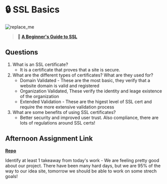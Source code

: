 # 🔒 SSL Basics

![replace_me](https://codeworks.blob.core.windows.net/public/assets/img/illustrations/placeholder.svg)

> **📖 [A Beginner's Guide to SSL](https://codeworksacademy.com/fs-student-guide/resources/wk8-9/07-SSL)**

## Questions

1. What is an SSL certificate?
    - It is a certificate that proves that a site is secure. 
2. What are the different types of certificates? What are they used for?
    - Domain Validated - These are the most basic, they verify that a website domain is valid and registered
    - Organization Validated, These verify the identity and leage existence of the organization 
    -  Extended Validation - These are the higest level of SSL cert and require the more extensive validation process 
3. What are some benefits of using SSL certificates?
    - Better security and improved user trust. Also compliance, there are lots of regulations around SSL certs!

## Afternoon Assignment Link

**[Repo](https://github.com/smithtaylord/page-turn-dot-book)**

Identify at least 1 takeaway from today's work
     - We are feeling pretty good about our project. There have been many hard days, but we are 95% of the way to our idea site, tomorrow we should be able to work on some strech goals!
